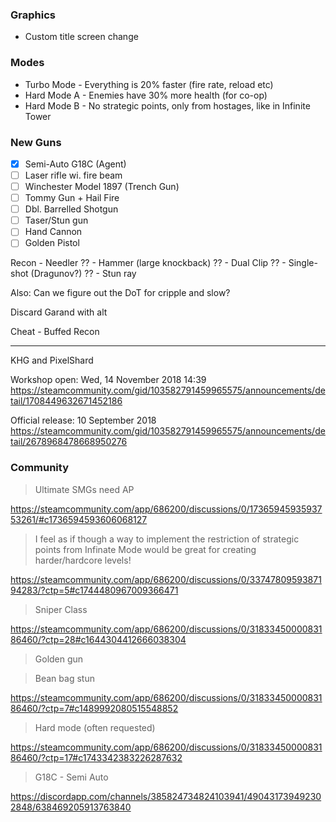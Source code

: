 ### Graphics

- Custom title screen change

### Modes

- Turbo Mode - Everything is 20% faster (fire rate, reload etc)
- Hard Mode A - Enemies have 30% more health (for co-op)
- Hard Mode B - No strategic points, only from hostages, like in Infinite Tower

### New Guns

- [x] Semi-Auto G18C (Agent)
- [ ] Laser rifle wi. fire beam
- [ ] Winchester Model 1897 (Trench Gun)
- [ ] Tommy Gun + Hail Fire
- [ ] Dbl. Barrelled Shotgun
- [ ] Taser/Stun gun
- [ ] Hand Cannon
- [ ] Golden Pistol

Recon - Needler
?? - Hammer (large knockback)
?? - Dual Clip
?? - Single-shot (Dragunov?)
?? - Stun ray

Also: Can we figure out the DoT for cripple and slow?

Discard Garand with alt

Cheat - Buffed Recon

---

KHG and PixelShard

Workshop open:
Wed, 14 November 2018 14:39
https://steamcommunity.com/gid/103582791459965575/announcements/detail/1708449632671452186

Official release:
10 September 2018
https://steamcommunity.com/gid/103582791459965575/announcements/detail/2678968478668950276


### Community

> Ultimate SMGs need AP

https://steamcommunity.com/app/686200/discussions/0/1736594593593753261/#c1736594593606068127

> I feel as if though a way to implement the restriction of strategic points from Infinate Mode would be great for creating harder/hardcore levels!

https://steamcommunity.com/app/686200/discussions/0/3374780959387194283/?ctp=5#c1744480967009366471

> Sniper Class

https://steamcommunity.com/app/686200/discussions/0/3183345000083186460/?ctp=28#c1644304412666038304

> Golden gun

> Bean bag stun

https://steamcommunity.com/app/686200/discussions/0/3183345000083186460/?ctp=7#c1489992080515548852

> Hard mode (often requested)

https://steamcommunity.com/app/686200/discussions/0/3183345000083186460/?ctp=17#c1743342383226287632

> G18C - Semi Auto

https://discordapp.com/channels/385824734824103941/490431739492302848/638469205913763840
